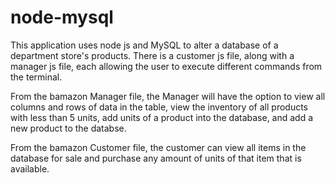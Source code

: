 # node-mysql

This application uses node js and MySQL to alter a database of a department store's products.
There is a customer js file, along with a manager js file, each allowing the user to execute different commands from the terminal.

From the bamazon Manager file, the Manager will have the option to view all columns and rows of data in the table, view the inventory of all products with less than 5 units, add units of a product into the database, and add a new product to the databse.

From the bamazon Customer file, the customer can view all items in the database for sale and purchase any amount of units of that item that is available. 

